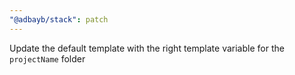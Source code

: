 ```yaml
---
"@adbayb/stack": patch
---
```


Update the default template with the right template variable for the `projectName` folder
